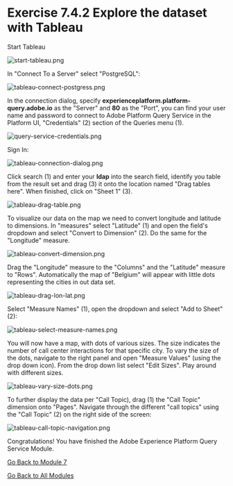 
# Exercise 7.4.2 Explore the dataset with Tableau

Start Tableau

![start-tableau.png](../resources/start-tableau.png)

In "Connect To a Server" select "PostgreSQL":

![tableau-connect-postgress.png](../resources/tableau-connect-postgress.png)

In the connection dialog, specify **experienceplatform.platform-query.adobe.io** as the "Server" and **80** as the "Port", you can find your user name and password to connect to Adobe Platform Query Service in the Platform UI, "Credentials" (2) section of the Queries menu (1).

![query-service-credentials.png](../resources/query-service-credentials.png)

Sign In:

![tableau-connection-dialog.png](../resources/tableau-connection-dialog.png)

Click search (1) and enter your **ldap** into the search field, identify you table from the result set and drag (3) it onto the location named "Drag tables here". When finished, click on "Sheet 1" (3).

![tableau-drag-table.png](../resources/tableau-drag-table.png)

To visualize our data on the map we need to convert longitude and latitude to dimensions. In "measures" select "Latitude" (1) and open the field's dropdown and select "Convert to Dimension" (2). Do the same for the "Longitude" measure.

![tableau-convert-dimension.png](../resources/tableau-convert-dimension.png)

Drag the "Longitude" measure to the "Columns" and the "Latitude" measure to "Rows". Automatically the map of "Belgium" will appear with little dots representing the cities in out data set.

![tableau-drag-lon-lat.png](../resources/tableau-drag-lon-lat.png)

Select "Measure Names" (1), open the dropdown and select "Add to Sheet" (2):

![tableau-select-measure-names.png](../resources/tableau-select-measure-names.png)

You will now have a map, with dots of various sizes. The size indicates the number of call center interactions for that specific city. To vary the size of the dots, navigate to the right panel and open "Measure Values" (using the drop down icon). From the drop down list select "Edit Sizes". Play around with different sizes.

![tableau-vary-size-dots.png](../resources/tableau-vary-size-dots.png)

To further display the data per "Call Topic), drag (1) the "Call Topic" dimension onto "Pages". Navigate through the different "call topics" using the "Call Topic" (2) on the right side of the screen:

![tableau-call-topic-navigation.png](../resources/tableau-call-topic-navigation.png)

Congratulations! You have finished the Adobe Experience Platform Query Service Module.

[Go Back to Module 7](../README.md)

[Go Back to All Modules](../../README.md)
